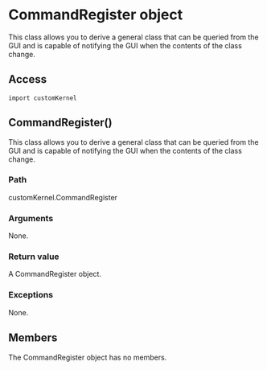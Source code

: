 # CommandRegister object

This class allows you to derive a general class that can be queried from the GUI and is capable of notifying the GUI when the contents of the class change.

## Access

```
import customKernel
```

## CommandRegister()



This class allows you to derive a general class that can be queried from the GUI and is capable of notifying the GUI when the contents of the class change.



### Path

customKernel.CommandRegister

### Arguments

None.

### Return value

A CommandRegister object.

### Exceptions

None.



## Members

The CommandRegister object has no members.